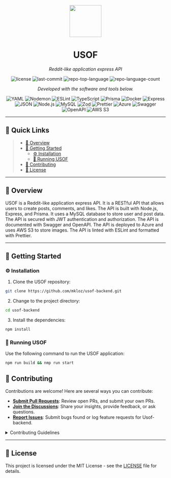 <p align="center">
  <img src="https://img.icons8.com/external-tal-revivo-duo-tal-revivo/100/external-markdown-a-lightweight-markup-language-with-plain-text-formatting-syntax-logo-duo-tal-revivo.png" width="100" />
</p>
<p align="center">
    <h1 align="center">USOF</h1>
</p>
<p align="center">
    <em>Reddit-like application express API</em>
</p>
<p align="center">
	<img src="https://img.shields.io/github/license/mkloz/usof-backend?style=flat&color=0080ff" alt="license">
	<img src="https://img.shields.io/github/last-commit/mkloz/usof-backend?style=flat&logo=git&logoColor=white&color=0080ff" alt="last-commit">
	<img src="https://img.shields.io/github/languages/top/mkloz/usof-backend?style=flat&color=0080ff" alt="repo-top-language">
	<img src="https://img.shields.io/github/languages/count/mkloz/usof-backend?style=flat&color=0080ff" alt="repo-language-count">
<p>
<p align="center">
		<em>Developed with the software and tools below.</em>
</p>
<p align="center">
	<img src="https://img.shields.io/badge/YAML-CB171E.svg?style=flat&logo=YAML&logoColor=white" alt="YAML">
	<img src="https://img.shields.io/badge/Nodemon-76D04B.svg?style=flat&logo=Nodemon&logoColor=white" alt="Nodemon">
	<img src="https://img.shields.io/badge/ESLint-4B32C3.svg?style=flat&logo=ESLint&logoColor=white" alt="ESLint">
	<img src="https://img.shields.io/badge/TypeScript-3178C6.svg?style=flat&logo=TypeScript&logoColor=white" alt="TypeScript">
	<img src="https://img.shields.io/badge/Prisma-2D3748.svg?style=flat&logo=Prisma&logoColor=white" alt="Prisma">
	<img src="https://img.shields.io/badge/Docker-2496ED.svg?style=flat&logo=Docker&logoColor=white" alt="Docker">
	<img src="https://img.shields.io/badge/Express-000000.svg?style=flat&logo=Express&logoColor=white" alt="Express">
	<img src="https://img.shields.io/badge/JSON-000000.svg?style=flat&logo=JSON&logoColor=white" alt="JSON">
    <img src="https://img.shields.io/badge/Node.js-339933.svg?style=flat&logo=Node.js&logoColor=white" alt="Node.js">
    <img src="https://img.shields.io/badge/MySQL-4479A1.svg?style=flat&logo=MySQL&logoColor=white" alt="MySQL">
    <img src="https://img.shields.io/badge/Zod-000000.svg?style=flat&logo=Zod&logoColor=white" alt="Zod">
    <img src="https://img.shields.io/badge/Prettier-F7B93E.svg?style=flat&logo=Prettier&logoColor=white" alt="Prettier">
    <img src="https://img.shields.io/badge/Azure-0078D4.svg?style=flat&logo=Microsoft-Azure&logoColor=white" alt="Azure">
    <img src="https://img.shields.io/badge/Swagger-85EA2D.svg?style=flat&logo=Swagger&logoColor=black" alt="Swagger">
    <img src="https://img.shields.io/badge/OpenAPI-6BA539.svg?style=flat&logo=OpenAPI-Initiative&logoColor=white" alt="OpenAPI">
    <img src="https://img.shields.io/badge/Amazon_S3-569A31.svg?style=flat&logo=Amazon-S3&logoColor=white" alt="AWS S3">

</p>
<hr>

## 🔗 Quick Links

> -   [📍 Overview](#-overview)
> -   [🚀 Getting Started](#-getting-started)
>     -   [⚙️ Installation](#️-installation)
>     -   [🤖 Running USOF](#-running-USOF)
> -   [🤝 Contributing](#-contributing)
> -   [📄 License](#-license)

---

## 📍 Overview

USOF is a Reddit-like application express API. It is a RESTful API that allows users to create posts, comments, and likes. The API is built with Node.js, Express, and Prisma. It uses a MySQL database to store user and post data. The API is secured with JWT authentication and authorization. The API is documented with Swagger and OpenAPI. The API is deployed to Azure and uses AWS S3 to store images. The API is linted with ESLint and formatted with Prettier.

---

## 🚀 Getting Started

### ⚙️ Installation

1. Clone the USOF repository:

```sh
git clone https://github.com/mkloz/usof-backend.git
```

2. Change to the project directory:

```sh
cd usof-backend
```

3. Install the dependencies:

```sh
npm install
```

### 🤖 Running USOF

Use the following command to run the USOF application:

```sh
npm run build && nmp run start
```

## 🤝 Contributing

Contributions are welcome! Here are several ways you can contribute:

-   **[Submit Pull Requests](https://github.com/mkloz/usof-backend/blob/main/CONTRIBUTING.md)**: Review open PRs, and submit your own PRs.
-   **[Join the Discussions](https://github.com/mkloz/usof-backend/discussions)**: Share your insights, provide feedback, or ask questions.
-   **[Report Issues](https://github.com/mkloz/usof-backend/issues)**: Submit bugs found or log feature requests for Usof-backend.

<details closed>
    <summary>Contributing Guidelines</summary>

1. **Fork the Repository**: Start by forking the project repository to your GitHub account.
2. **Clone Locally**: Clone the forked repository to your local machine using a Git client.
    ```sh
    git clone https://github.com/mkloz/usof-backend
    ```
3. **Create a New Branch**: Always work on a new branch, giving it a descriptive name.
    ```sh
    git checkout -b new-feature-x
    ```
4. **Make Your Changes**: Develop and test your changes locally.
5. **Commit Your Changes**: Commit with a clear message describing your updates.
    ```sh
    git commit -m 'Implemented new feature x.'
    ```
6. **Push to GitHub**: Push the changes to your forked repository.
    ```sh
    git push origin new-feature-x
    ```
7. **Submit a Pull Request**: Create a PR against the original project repository. Clearly describe the changes and their motivations.

Once your PR is reviewed and approved, it will be merged into the main branch.

</details>

---

## 📄 License

This project is licensed under the MIT License - see the [LICENSE](https://github.com/mkloz/usof-backend/blob/main/LICENSE) file for details.
